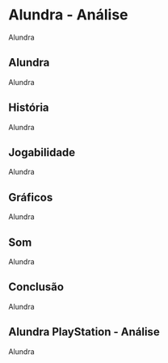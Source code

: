 ---
---

# Alundra - Análise

Alundra

## Alundra

Alundra

## História

Alundra

## Jogabilidade

Alundra

## Gráficos

Alundra

## Som

Alundra

## Conclusão

Alundra

## Alundra PlayStation - Análise

Alundra
